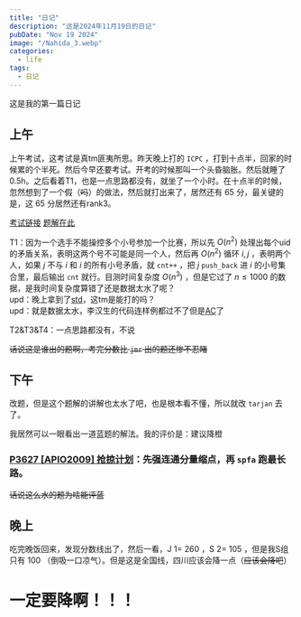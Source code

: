 ```yaml
---
title: "日记"
description: "这是2024年11月19日的日记"
pubDate: "Nov 19 2024"
image: "/Nahida_3.webp"
categories:
  - life
tags:
  - 日记
---
```


这是我的第一篇日记

## 上午
上午考试，这考试是真tm匪夷所思。昨天晚上打的 `ICPC` ，打到十点半，回家的时候累的个半死。然后今早还要考试。开考的时候那叫一个头昏脑胀。然后就睡了0.5h。之后看着T1，也是一点思路都没有，就坐了一个小时。在十点半的时候，忽然想到了一个假（~~吗~~）的做法，然后就打出来了，居然还有 $65$ 分，最关键的是，这 $65$ 分居然还有rank3。

<a href = "https://local.cwoi.com.cn:8443/contest/C0645" target = "_blank">考试链接</a> <a href = "https://gitee.com/ybz2010/OI/raw/main/exam/2024-11-19/1119%20C%E7%BB%84%E9%A2%98%E8%A7%A3.pdf" target = "_blank">题解在此</a>

T1：因为一个选手不能操控多个小号参加一个比赛，所以先 $O(n^2)$ 处理出每个uid的矛盾关系，表明这两个号不可能是同一个人，然后再 $O(n^2)$ 循环 $i,j$ ，表明两个人，如果 $j$ 不与 $i$ 和 $i$ 的所有小号矛盾，就 `cnt++` ，把 $j$ `push_back` 进 $i$ 的小号集合里，最后输出 `cnt` 就行。目测时间复杂度 $O(n^3)$ ，但是它过了 $n \leq 1000$ 的数据，是我时间复杂度算错了还是数据太水了呢？  
upd：晚上拿到了<a href = "https://www.luogu.com/paste/6dffpgak" target = "_blank">std</a>，这tm是能打的吗？  
upd：就是数据太水，李汉生的代码连样例都过不了但是<a href = "https://local.cwoi.com.cn:8443/submission/673c46de1242100014f6d668" target = "_blank">AC</a>了


T2&T3&T4：一点思路都没有，不说

~~话说这是谁出的题啊，考完分数比 `jmr` 出的题还惨不忍睹~~

## 下午
改题，但是这个题解的讲解也太水了吧，也是根本看不懂，所以就改 `tarjan` 去了。

我居然可以一眼看出一道蓝题的解法。我的评价是：建议降橙

### <a href = "https://www.luogu.com.cn/problem/P3627" target = "_blank">P3627 [APIO2009] 抢掠计划</a>：先强连通分量缩点，再 `spfa` 跑最长路。  
~~话说这么水的题为啥能评蓝~~

## 晚上
吃完晚饭回来，发现分数线出了，然后一看，J 1= $260$ ，S 2= $105$ ，但是我S组只有 $100$ （倒吸一口凉气）。但是这是全国线，四川应该会降一点（~~应该会降吧~~）

# 一定要降啊！！！